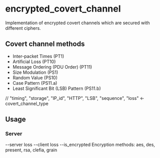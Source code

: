 # encrypted_covert_channel
Implementation of encrypted covert channels which are secured with different ciphers.
## Covert channel methods
- Inter-packet Times (PT1)
- Artificial Loss (PT10)
- Message Ordering (PDU Order) (PT11)
- Size Modulation (PS1)
- Random Value (PS10)
- Case Pattern (PS11.a)
- Least Significant Bit (LSB) Pattern (PS11.b)

// "timing", "storage", "IP_id", "HTTP", "LSB", "sequence", "loss" <- covert_channel_type

## Usage
### Server
--server loss
--client loss
--is_encrypted
Encryption methods:
aes, des, present, rsa, clefia, grain
